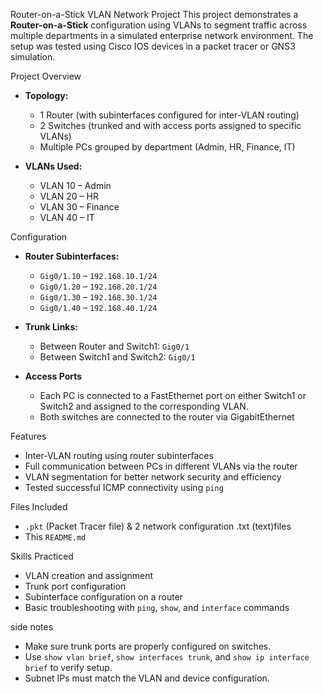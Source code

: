 Router-on-a-Stick VLAN Network Project
This project demonstrates a **Router-on-a-Stick** configuration using VLANs to segment traffic across multiple departments in a simulated enterprise network environment.
The setup was tested using Cisco IOS devices in a packet tracer or GNS3 simulation.

Project Overview
- **Topology:**
  - 1 Router (with subinterfaces configured for inter-VLAN routing)
  - 2 Switches (trunked and with access ports assigned to specific VLANs)
  - Multiple PCs grouped by department (Admin, HR, Finance, IT)

- **VLANs Used:**
  - VLAN 10 – Admin
  - VLAN 20 – HR
  - VLAN 30 – Finance
  - VLAN 40 – IT

Configuration
- **Router Subinterfaces:**
  - `Gig0/1.10` – `192.168.10.1/24`
  - `Gig0/1.20` – `192.168.20.1/24`
  - `Gig0/1.30` – `192.168.30.1/24`
  - `Gig0/1.40` – `192.168.40.1/24`

- **Trunk Links:**
  - Between Router and Switch1: `Gig0/1`
  - Between Switch1 and Switch2: `Gig0/1`

- **Access Ports**
  - Each PC is connected to a FastEthernet port on either Switch1 or Switch2 and assigned to the corresponding VLAN.
  - Both switches are connected to the router via GigabitEthernet

Features
- Inter-VLAN routing using router subinterfaces
- Full communication between PCs in different VLANs via the router
- VLAN segmentation for better network security and efficiency
- Tested successful ICMP connectivity using `ping`

Files Included
- `.pkt` (Packet Tracer file) & 2 network configuration .txt (text)files
- This `README.md`

Skills Practiced
- VLAN creation and assignment
- Trunk port configuration
- Subinterface configuration on a router
- Basic troubleshooting with `ping`, `show`, and `interface` commands

side notes
- Make sure trunk ports are properly configured on switches.
- Use `show vlan brief`, `show interfaces trunk`, and `show ip interface brief` to verify setup.
- Subnet IPs must match the VLAN and device configuration.
